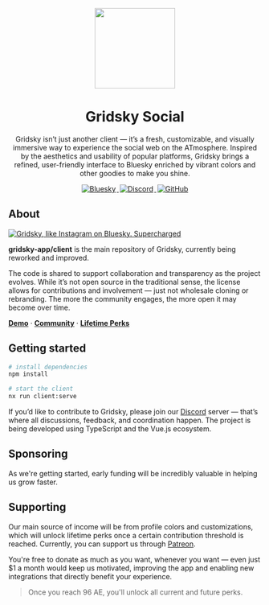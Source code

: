 <p align="center">
  <img width="160" height="160" src="https://avatars.githubusercontent.com/u/189930701?s=160&v=4" />
</p>
<h1 align="center">Gridsky Social</h1>
<p align="center">
Gridsky isn’t just another client — it’s a fresh, customizable, and visually immersive way to experience the social web on the ATmosphere. Inspired by the aesthetics and usability of popular platforms, Gridsky brings a refined, user-friendly interface to Bluesky enriched by vibrant colors and other goodies to make you shine.
</p>
<p align="center">
<a href="https://bsky.app/profile/gridsky.app">
  <img alt="Bluesky" src="https://img.shields.io/badge/Bluesky-0285FF?logo=Bluesky&logoColor=white" style="margin: 0 2px;" />
</a>
<a href="https://discord.gg/bPfgdDbj87">
  <img alt="Discord" src="https://img.shields.io/badge/Discord-5865F2?logo=Discord&logoColor=white" style="margin: 0 2px;" />
</a>
<a href="https://github.com/gridsky-app/client">
  <img alt="GitHub" src="https://img.shields.io/github/stars/gridsky-app/client" style="margin: 0 2px;" />
</a>
</p>

## About

<a href="https://gridsky.social">
  <img src="https://cdn.bsky.app/img/feed_fullsize/plain/did:plc:jyrbp7bijccauz4eo5iuwbz5/bafkreihbziugsu2u7her4d6mw3tv5b5qo3st2wpjhzh6gd6hndiycnyvay@jpeg" alt="Gridsky, like Instagram on Bluesky. Supercharged" />
</a>

**gridsky-app/client** is the main repository of Gridsky, currently being reworked and improved.

The code is shared to support collaboration and transparency as the project evolves. While it’s not open source in the traditional sense, the license allows for contributions and involvement — just not wholesale cloning or rebranding. The more the community engages, the more open it may become over time.

[**Demo**](https://gridsky.app) · [**Community**](https://discord.gg/bPfgdDbj87) · [**Lifetime Perks**](https://patreon.com/gridsky)

## Getting started

```bash
# install dependencies
npm install

# start the client
nx run client:serve
```

If you’d like to contribute to Gridsky, please join our [Discord](https://discord.gg/bPfgdDbj87) server — that’s where all discussions, feedback, and coordination happen. The project is being developed using TypeScript and the Vue.js ecosystem.

## Sponsoring

As we're getting started, early funding will be incredibly valuable in helping us grow faster.

## Supporting

Our main source of income will be from profile colors and customizations, which will unlock lifetime perks once a certain contribution threshold is reached. Currently, you can support us through [Patreon](https://patreon.com/gridsky).

You're free to donate as much as you want, whenever you want — even just $1 a month would keep us motivated, improving the app and enabling new integrations that directly benefit your experience.

> Once you reach 96 AE, you'll unlock all current and future perks.
